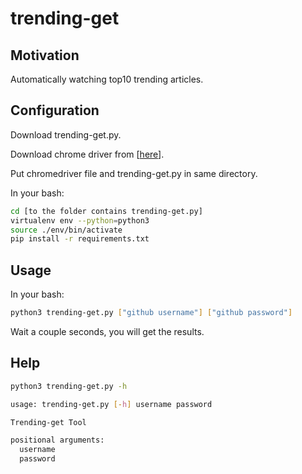 # trending-get

## Motivation
Automatically watching top10 trending articles.

## Configuration
Download trending-get.py.

Download chrome driver from [[here](https://chromedriver.chromium.org/downloads)].

Put chromedriver file and trending-get.py in same directory.

In your bash:
```bash
cd [to the folder contains trending-get.py]
virtualenv env --python=python3
source ./env/bin/activate
pip install -r requirements.txt

```

## Usage
In your bash:
```bash
python3 trending-get.py ["github username"] ["github password"]
```
Wait a couple seconds, you will get the results.

## Help
```bash
python3 trending-get.py -h
```
```bash
usage: trending-get.py [-h] username password

Trending-get Tool

positional arguments:
  username
  password

```
